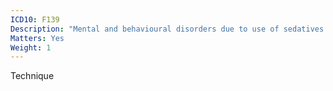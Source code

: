 ```yaml
---
ICD10: F139
Description: "Mental and behavioural disorders due to use of sedatives or hypnotics: Unspecified mental and behavioural disorder"
Matters: Yes
Weight: 1
---
```

Technique
